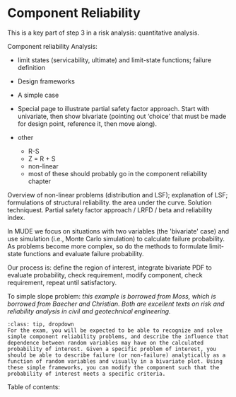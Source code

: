 # Component Reliability

This is a key part of step 3 in a risk analysis: quantitative analysis.

Component reliability Analysis:  
- limit states (servicability, ultimate) and limit-state functions; failure definition
- Design frameworks 
- A simple case 
- Special page to illustrate partial safety factor approach. Start with univariate, then show bivariate (pointing out ‘choice’ that must be made for design point, reference it, then move along). 


- other
  - R-S
  - Z = R + S
  - non-linear
  - most of these should probably go in the component reliability chapter


Overview of non-linear problems (distribution and LSF); explanation of LSF; formulations of structural reliability. the area under the curve. Solution techniquest. Partial safety factor approach / LRFD / beta and reliability index.

In MUDE we focus on situations with two variables (the 'bivariate' case) and use simulation (i.e., Monte Carlo simulation) to calculate failure probability. As problems become more complex, so do the methods to formulate limit-state functions and evaluate failure probability.

Our process is: define the region of interest, integrate bivariate PDF to evaluate probability, check requirement, modify component, check requirement, repeat until satisfactory.

To simple slope problem: *this example is borrowed from Moss, which is borrowed from Baecher and Christian. Both are excellent texts on risk and reliability analysis in civil and geotechnical engineering.*

```{admonition} Exam Information
:class: tip, dropdown
For the exam, you will be expected to be able to recognize and solve simple component reliability problems, and describe the influence that dependence between random variables may have on the calculated probability of interest. Given a specific problem of interest, you should be able to describe failure (or non-failure) analytically as a function of random variables and visually in a bivariate plot. Using these simple frameworks, you can modify the component such that the probability of interest meets a specific criteria.
```

Table of contents: